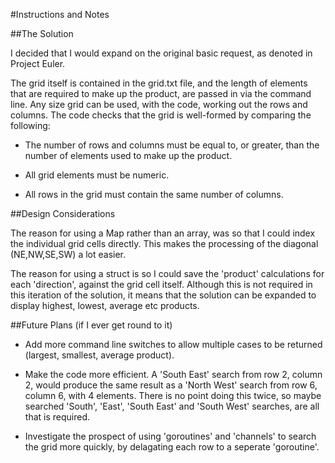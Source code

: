 #Instructions and Notes

##The Solution

I decided that I would expand on the original basic request, as denoted in Project Euler. 

The grid itself is contained in the grid.txt file, and the length of elements that are required to make up the product, are passed in via the command line. Any size grid can be used, with the code, working out the rows and columns.  The code checks that the grid is well-formed by comparing the following:

* The number of rows and columns must be equal to, or greater, than the number of elements used to make up the product.

* All grid elements must be numeric.

* All rows in the grid must contain the same number of columns.

##Design Considerations

The reason for using a Map rather than an array, was so that I could index the individual grid cells directly. This makes the processing of the diagonal (NE,NW,SE,SW) a lot easier.  

The reason for using a struct is so I could save the 'product' calculations for each 'direction', against the grid cell itself. Although this is not required in this iteration of the solution, it means that the solution can be expanded to display highest, lowest, average etc products.

##Future Plans (if I ever get round to it)

* Add more command line switches to allow multiple cases to be returned (largest, smallest, average product).

* Make the code more efficient. A 'South East' search from row 2, column 2, would produce the same result as a 'North West' search from row 6, column 6, with 4 elements. There is no point doing this twice, so maybe searched 'South', 'East', 'South East' and 'South West' searches, are all that is required.

* Investigate the prospect of using 'goroutines' and 'channels' to search the grid more quickly, by delagating each row to a seperate 'goroutine'.
